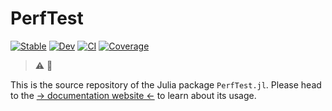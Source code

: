 # PerfTest

[![Stable](https://img.shields.io/badge/docs-stable-blue.svg)](https://JuliaPerf.github.io/PerfTest.jl/stable)
[![Dev](https://img.shields.io/badge/docs-dev-blue.svg)](https://JuliaPerf.github.io/PerfTest.jl/dev)
[![CI](https://github.com/JuliaPerf/PerfTest.jl/actions/workflows/CI.yml/badge.svg?branch=main)](https://github.com/JuliaPerf/PerfTest.jl/actions/workflows/CI.yml?query=branch%3Amain)
[![Coverage](https://codecov.io/gh/JuliaPerf/PerfTest.jl/branch/main/graph/badge.svg)](https://codecov.io/gh/JuliaPerf/PerfTest.jl)

> :warning: :construction:

This is the source repository of the Julia package `PerfTest.jl`. Please head to the [-> documentation website <-](https://JuliaPerf.github.io/PerfTest.jl) to learn about its usage.
